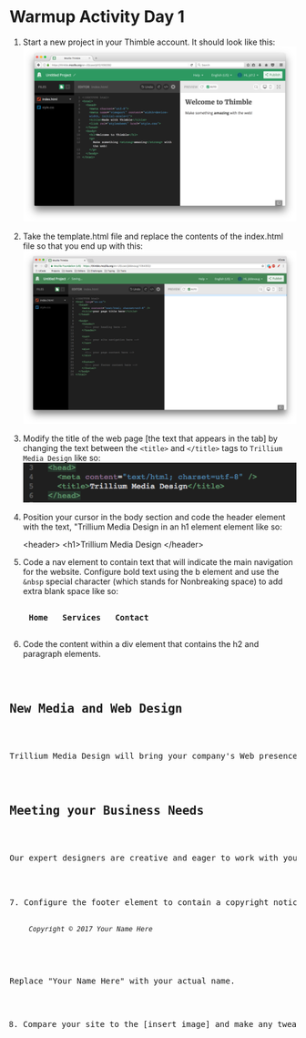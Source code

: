 # Warmup Activity Day 1 

1. Start a new project in your Thimble account. It should look like this: 
![New Project](images/newProject.png)

2. Take the template.html file and replace the contents of the index.html file so that you end up with this:
![Template](images/template.png)

3. Modify the title of the web page [the text that appears in the tab] by changing the text between the `<title>` and `</title>` tags to `Trillium Media Design` like so: 
![Title](images/title.png)

4. Position your cursor in the body section and code the header element with the text, "Trillium Media Design in an h1 element element like so: 

    \<header>
	\<h1>Trillium Media Design</h1>
    \</header>


5. Code a nav element to contain text that will indicate the main navigation for the website. Configure bold text using the b element and use the `&nbsp` special character (which stands for Nonbreaking space) to add extra blank space like so: 
<pre>
<nav>
	<b>Home &nbsp; Services &nbsp; Contact</b>
</nav>
</pre>

6. Code the content within a div element that contains the h2 and paragraph elements. 
<pre>
<div>
	<h2>New Media and Web Design</h2>
	<p>Trillium Media Design will bring your company's Web presence to the next level. We offer a comprehensive range of services.</p>
	<h2>Meeting your Business Needs</h2>
	<p>Our expert designers are creative and eager to work with you. </p>
</div>

7. Configure the footer element to contain a copyright notice displayed in small font size and italic font. Be careful to properly nest the elements as shown here: 
<pre>
<footer>
	<small><i>Copyright &copy; 2017 Your Name Here</i></small>
</footer>
</pre>

Replace "Your Name Here" with your actual name. 

8. Compare your site to the [insert image] and make any tweaks. 
